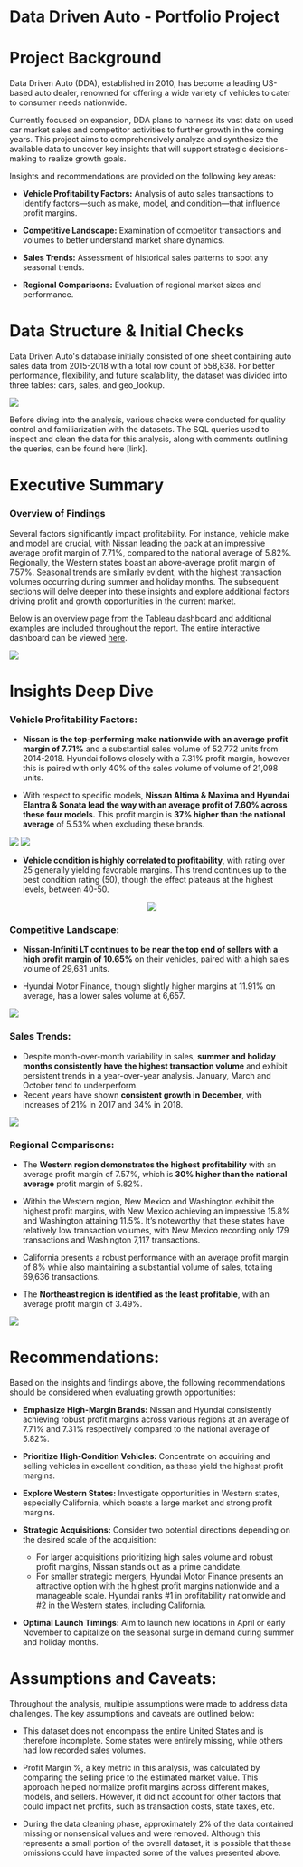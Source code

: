 # Data Driven Auto - Portfolio Project


# Project Background

Data Driven Auto (DDA), established in 2010, has become a leading US-based auto dealer, renowned for offering a wide variety of vehicles to cater to consumer needs nationwide.

Currently focused on expansion, DDA plans to harness its vast data on used car market sales and competitor activities to further growth in the coming years. This project aims to comprehensively analyze and synthesize the available data to uncover key insights that will support strategic decisions-making to realize growth goals.

Insights and recommendations are provided on the following key areas:

- **Vehicle Profitability Factors:** Analysis of auto sales transactions to identify factors—such as make, model, and condition—that influence profit margins.

- **Competitive Landscape:** Examination of competitor transactions and volumes to better understand market share dynamics.

- **Sales Trends:** Assessment of historical sales patterns to spot any seasonal trends.

- **Regional Comparisons:** Evaluation of regional market sizes and performance.


# Data Structure & Initial Checks

Data Driven Auto's database initially consisted of one sheet containing auto sales data from 2015-2018 with a total row count of 558,838. For better performance, flexibility, and future scalability, the dataset was divided into three tables: cars, sales, and geo_lookup.

![](https://github.com/CohenEmmanuel/Data-Driven-Auto-Portfolio-Project/blob/main/assets/img/ERD.png)

Before diving into the analysis, various checks were conducted for quality control and familiarization with the datasets. The SQL queries used to inspect and clean the data for this analysis, along with comments outlining the queries, can be found here [link].

# Executive Summary

### Overview of Findings

Several factors significantly impact profitability. For instance, vehicle make and model are crucial, with Nissan leading the pack at an impressive average profit margin of 7.71%, compared to the national average of 5.82%. Regionally, the Western states boast an above-average profit margin of 7.57%. Seasonal trends are similarly evident, with the highest transaction volumes occurring during summer and holiday months. The subsequent sections will delve deeper into these insights and explore additional factors driving profit and growth opportunities in the current market.

Below is an overview page from the Tableau dashboard and additional examples are included throughout the report. The entire interactive dashboard can be viewed [here](https://public.tableau.com/app/profile/emmanuel.cohen/viz/DataDrivenAuto/Dashboard-Make).

![](https://github.com/CohenEmmanuel/Data-Driven-Auto-Portfolio-Project/blob/main/assets/img/Dashboard.png)



# Insights Deep Dive
### Vehicle Profitability Factors:

* **Nissan is the top-performing make nationwide with an average profit margin of 7.71%** and a substantial sales volume of 52,772 units from 2014-2018. Hyundai follows closely with a 7.31% profit margin, however this is paired with only 40% of the sales volume of volume of 21,098 units.
  
* With respect to specific models, **Nissan Altima & Maxima and Hyundai Elantra & Sonata lead the way with an average profit of 7.60% across these four models.** This profit margin is **37% higher than the national average** of 5.53% when excluding these brands.

![](https://github.com/CohenEmmanuel/Data-Driven-Auto-Portfolio-Project/blob/main/assets/img/Make_Header.png)
![](https://github.com/CohenEmmanuel/Data-Driven-Auto-Portfolio-Project/blob/main/assets/img/Make_Chart.png)

* **Vehicle condition is highly correlated to profitability**, with rating over 25 generally yielding favorable margins. This trend continues up to the best condition rating (50), though the effect plateaus at the highest levels, between 40-50.

<p align="center">
  <img src="https://github.com/CohenEmmanuel/Data-Driven-Auto-Portfolio-Project/blob/main/assets/img/Condition.png" />
</p>

### Competitive Landscape:

* **Nissan-Infiniti LT continues to be near the top end of sellers with a high profit margin of 10.65%** on their vehicles, paired with a high sales volume of 29,631 units.
  
* Hyundai Motor Finance, though slightly higher margins at 11.91% on average, has a lower sales volume at 6,657.

![](https://github.com/CohenEmmanuel/Data-Driven-Auto-Portfolio-Project/blob/main/assets/img/Seller.png)

### Sales Trends:

* Despite month-over-month variability in sales, **summer and holiday months consistently have the highest transaction volume** and exhibit persistent trends in a year-over-year analysis. January, March and October tend to underperform.
* Recent years have shown **consistent growth in December**, with increases of 21% in 2017 and 34% in 2018.

![](https://github.com/CohenEmmanuel/Data-Driven-Auto-Portfolio-Project/blob/main/assets/img/Sales_Trends.png)


### Regional Comparisons:

* The **Western region demonstrates the highest profitability** with an average profit margin of 7.57%, which is **30% higher than the national average** profit margin of 5.82%.
  
* Within the Western region, New Mexico and Washington exhibit the highest profit margins, with New Mexico achieving an impressive 15.8% and Washington attaining 11.5%. It’s noteworthy that these states have relatively low transaction volumes, with New Mexico recording only 179 transactions and Washington 7,117 transactions.
  
* California presents a robust performance with an average profit margin of 8% while also maintaining a substantial volume of sales, totaling 69,636 transactions.
  
* The **Northeast region is identified as the least profitable**, with an average profit margin of 3.49%.

![](https://github.com/CohenEmmanuel/Data-Driven-Auto-Portfolio-Project/blob/main/assets/img/West.png)



# Recommendations:

Based on the insights and findings above, the following recommendations should be considered when evaluating growth opportunities: 

* **Emphasize High-Margin Brands:** Nissan and Hyundai consistently achieving robust profit margins across various regions at an average of 7.71% and 7.31% respectively compared to the national average of 5.82%.
  
* **Prioritize High-Condition Vehicles:** Concentrate on acquiring and selling vehicles in excellent condition, as these yield the highest profit margins.
  
* **Explore Western States:** Investigate opportunities in Western states, especially California, which boasts a large market and strong profit margins.
  
* **Strategic Acquisitions:** Consider two potential directions depending on the desired scale of the acquisition:
	* For larger acquisitions prioritizing high sales volume and robust profit margins, Nissan stands out as a prime candidate.
	* For smaller strategic mergers, Hyundai Motor Finance presents an attractive option with the highest profit margins nationwide and a manageable scale. Hyundai ranks #1 in profitability nationwide and #2 in the Western states, including California.
   
* **Optimal Launch Timings:** Aim to launch new locations in April or early November to capitalize on the seasonal surge in demand during summer and holiday months.
  


# Assumptions and Caveats:

Throughout the analysis, multiple assumptions were made to address data challenges. The key assumptions and caveats are outlined below:

* This dataset does not encompass the entire United States and is therefore incomplete. Some states were entirely missing, while others had low recorded sales volumes.
  
* Profit Margin %, a key metric in this analysis, was calculated by comparing the selling price to the estimated market value. This approach helped normalize profit margins across different makes, models, and sellers. However, it did not account for other factors that could impact net profits, such as transaction costs, state taxes, etc.
  
* During the data cleaning phase, approximately 2% of the data contained missing or nonsensical values and were removed. Although this represents a small portion of the overall dataset, it is possible that these omissions could have impacted some of the values presented above.
